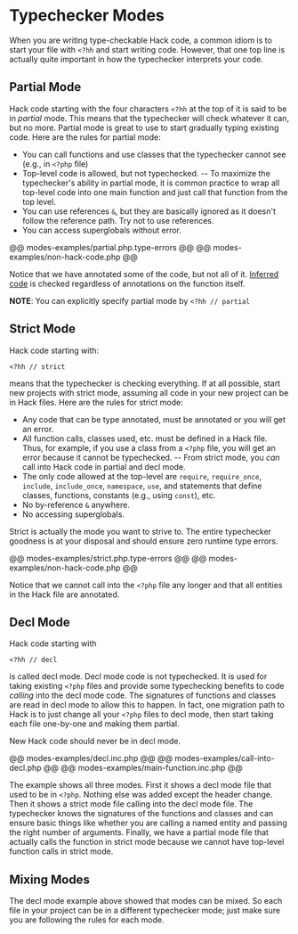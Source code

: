 # Typechecker Modes

When you are writing type-checkable Hack code, a common idiom is to start your file with `<?hh` and start writing code. However, that one top line is actually quite important in how the typechecker interprets your code.

## Partial Mode

Hack code starting with the four characters `<?hh` at the top of it is said to be in *partial* mode. This means that the typechecker will check whatever it can, but no more. Partial mode is great to use to start gradually typing existing code. Here are the rules for partial mode:

- You can call functions and use classes that the typechecker cannot see (e.g., in `<?php` file)
- Top-level code is allowed, but not typechecked. 
-- To maximize the typechecker's ability in partial mode, it is common practice to wrap all top-level code into one main function and just call that function from the top level.
- You can use references `&`, but they are basically ignored as it doesn't follow the reference path. Try not to use references. 
- You can access superglobals without error.

@@ modes-examples/partial.php.type-errors @@
@@ modes-examples/non-hack-code.php @@

Notice that we have annotated some of the code, but not all of it. [Inferred code](../types/inference.md) is checked regardless of annotations on the function itself.

**NOTE**: You can explicitly specify partial mode by `<?hh // partial`

## Strict Mode

Hack code starting with:

```
<?hh // strict
```

means that the typechecker is checking everything. If at all possible, start new projects with strict mode, assuming all code in your new project can be in Hack files. Here are the rules for strict mode:

- Any code that can be type annotated, must be annotated or you will get an error.
- All function calls, classes used, etc. must be defined in a Hack file. Thus, for example, if you use a class from a `<?php` file, you will get an error because it cannot be typechecked.
-- From strict mode, you *can* call into Hack code in partial and decl mode.
- The only code allowed at the top-level are `require`, `require_once`, `include`, `include_once`, `namespace`, `use`, and statements that define classes, functions, constants (e.g., using `const`), etc.
- No by-reference `&` anywhere.
- No accessing superglobals.

Strict is actually the mode you want to strive to. The entire typechecker goodness is at your disposal and should ensure zero runtime type errors.

@@ modes-examples/strict.php.type-errors @@
@@ modes-examples/non-hack-code.php @@

Notice that we cannot call into the `<?php` file any longer and that all entities in the Hack file are annotated.

## Decl Mode

Hack code starting with

```
<?hh // decl
```

is called decl mode. Decl mode code is not typechecked. It is used for taking existing `<?php` files and provide some typechecking benefits to code *calling* into the decl mode code. The signatures of functions and classes are read in decl mode to allow this to happen. In fact, one migration path to Hack is to just change all your `<?php` files to decl mode, then start taking each file one-by-one and making them partial. 

New Hack code should never be in decl mode.

@@ modes-examples/decl.inc.php @@
@@ modes-examples/call-into-decl.php @@
@@ modes-examples/main-function.inc.php @@

The example shows all three modes. First it shows a decl mode file that used to be in `<?php`. Nothing else was added except the header change. Then it shows a strict mode file calling into the decl mode file. The typechecker knows the signatures of the functions and classes and can ensure basic things like whether you are calling a named entity and passing the right number of arguments. Finally, we have a partial mode file that actually calls the function in strict mode because we cannot have top-level function calls in strict mode.

## Mixing Modes

The decl mode example above showed that modes can be mixed. So each file in your project can be in a different typechecker mode; just make sure you are following the rules for each mode.

